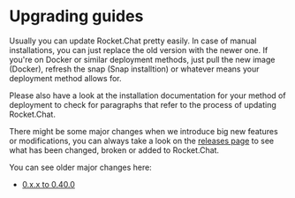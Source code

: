 # Upgrading guides

Usually you can update Rocket.Chat pretty easily. In case of manual installations, you can just replace the old version with the newer one. If you're on Docker or similar deployment methods, just pull the new image (Docker), refresh the snap (Snap installtion) or whatever means your deployment method allows for.

Please also have a look at the installation documentation for your method of deployment to check for paragraphs that refer to the process of updating Rocket.Chat.

There might be some major changes when we introduce big new features or modifications,
you can always take a look on the [releases page](https://github.com/RocketChat/Rocket.Chat/releases)
to see what has been changed, broken or added to Rocket.Chat.

You can see older major changes here:

- [0.x.x to 0.40.0](from-0-x-x-to-0-40-0/)
